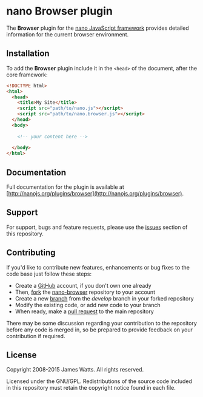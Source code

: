 nano Browser plugin
===================

The **Browser** plugin for the [nano JavaScript framework](http://nanojs.org) provides detailed information for the current browser environment.

Installation
------------

To add the **Browser** plugin include it in the `<head>` of the document, after the core framework:

```html
<!DOCTYPE html>
<html>
  <head>
    <title>My Site</title>
    <script src="path/to/nano.js"></script>
    <script src="path/to/nano.browser.js"></script>
  </head>
  <body>
		
    <!-- your content here -->
		
  </body>
</html>
```

Documentation
-------------

Full documentation for the plugin is available at [http://nanojs.org/plugins/browser](http://nanojs.org/plugins/browser).

Support
-------

For support, bugs and feature requests, please use the [issues](https://github.com/nanojs/nano-browser/issues) section of this repository.

Contributing
------------

If you'd like to contribute new features, enhancements or bug fixes to the code base just follow these steps:

* Create a [GitHub](https://github.com/signup/free) account, if you don't own one already
* Then, [fork](https://help.github.com/articles/fork-a-repo) the [nano-browser](https://github.com/nanojs/nano-browser) repository to your account
* Create a new [branch](https://help.github.com/articles/creating-and-deleting-branches-within-your-repository) from the *develop* branch in your forked repository
* Modify the existing code, or add new code to your branch
* When ready, make a [pull request](http://help.github.com/send-pull-requests/) to the main repository

There may be some discussion regarding your contribution to the repository before any code is merged in, so be prepared to provide feedback on your contribution if required.

License
-------

Copyright 2008-2015 James Watts. All rights reserved.

Licensed under the GNU/GPL. Redistributions of the source code included in this repository must retain the copyright notice found in each file.
